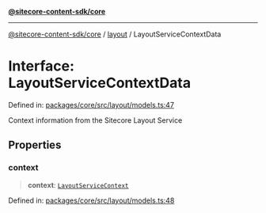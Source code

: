 [**@sitecore-content-sdk/core**](../../README.md)

***

[@sitecore-content-sdk/core](../../README.md) / [layout](../README.md) / LayoutServiceContextData

# Interface: LayoutServiceContextData

Defined in: [packages/core/src/layout/models.ts:47](https://github.com/Sitecore/content-sdk/blob/0368ee89b256e5717d28a2086597ae659abd51a0/packages/core/src/layout/models.ts#L47)

Context information from the Sitecore Layout Service

## Properties

### context

> **context**: [`LayoutServiceContext`](LayoutServiceContext.md)

Defined in: [packages/core/src/layout/models.ts:48](https://github.com/Sitecore/content-sdk/blob/0368ee89b256e5717d28a2086597ae659abd51a0/packages/core/src/layout/models.ts#L48)
